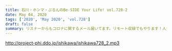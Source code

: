 ```yaml
---
title: 石川・ホンマ・ぶるんのBe-SIDE Your Life! vol.728-2
date: May 04, 2020
tags: ['2020', 'May 2020', 'vol.728']
draft: false
summary: リスナーからもコロナに関するメール届いてます。リモート収録でもやります！人生相談！
---
```


http://project-phi.ddo.jp/ishikawa/ishikawa728_2.mp3
